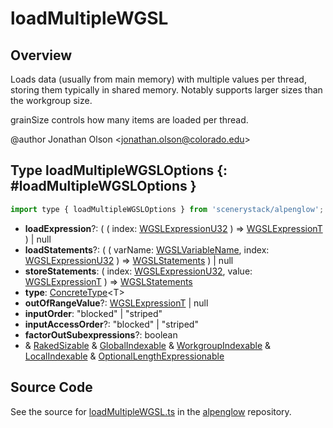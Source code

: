 # loadMultipleWGSL

## Overview

Loads data (usually from main memory) with multiple values per thread, storing them typically in shared memory.
Notably supports larger sizes than the workgroup size.

grainSize controls how many items are loaded per thread.

@author Jonathan Olson &lt;jonathan.olson@colorado.edu&gt;

## Type loadMultipleWGSLOptions {: #loadMultipleWGSLOptions }


```js
import type { loadMultipleWGSLOptions } from 'scenerystack/alpenglow';
```


- **loadExpression**?: ( ( index: [WGSLExpressionU32](../alpenglow/WGSLString.md#WGSLExpressionU32) ) =&gt; [WGSLExpressionT](../alpenglow/WGSLString.md#WGSLExpressionT) ) | <span style="color: hsla(calc(var(--md-hue) + 180deg),80%,40%,1);">null</span>
- **loadStatements**?: ( ( varName: [WGSLVariableName](../alpenglow/WGSLString.md#WGSLVariableName), index: [WGSLExpressionU32](../alpenglow/WGSLString.md#WGSLExpressionU32) ) =&gt; [WGSLStatements](../alpenglow/WGSLString.md#WGSLStatements) ) | <span style="color: hsla(calc(var(--md-hue) + 180deg),80%,40%,1);">null</span>
- **storeStatements**: ( index: [WGSLExpressionU32](../alpenglow/WGSLString.md#WGSLExpressionU32), value: [WGSLExpressionT](../alpenglow/WGSLString.md#WGSLExpressionT) ) =&gt; [WGSLStatements](../alpenglow/WGSLString.md#WGSLStatements)
- **type**: [ConcreteType](../alpenglow/ConcreteType.md)&lt;T&gt;
- **outOfRangeValue**?: [WGSLExpressionT](../alpenglow/WGSLString.md#WGSLExpressionT) | <span style="color: hsla(calc(var(--md-hue) + 180deg),80%,40%,1);">null</span>
- **inputOrder**: "blocked" | "striped"
- **inputAccessOrder**?: "blocked" | "striped"
- **factorOutSubexpressions**?: <span style="color: hsla(calc(var(--md-hue) + 180deg),80%,40%,1);">boolean</span>
- &amp; [RakedSizable](../alpenglow/WGSLUtils.md#RakedSizable) &amp; [GlobalIndexable](../alpenglow/WGSLUtils.md#GlobalIndexable) &amp; [WorkgroupIndexable](../alpenglow/WGSLUtils.md#WorkgroupIndexable) &amp; [LocalIndexable](../alpenglow/WGSLUtils.md#LocalIndexable) &amp; [OptionalLengthExpressionable](../alpenglow/WGSLUtils.md#OptionalLengthExpressionable)




## Source Code

See the source for [loadMultipleWGSL.ts](https://github.com/phetsims/alpenglow/blob/main/js/webgpu/wgsl/gpu/loadMultipleWGSL.ts) in the [alpenglow](https://github.com/phetsims/alpenglow) repository.
